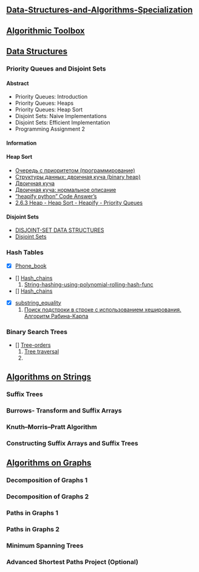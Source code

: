 ## [Data-Structures-and-Algorithms-Specialization](https://www.coursera.org/specializations/data-structures-algorithms)
## [Algorithmic Toolbox](https://www.coursera.org/learn/algorithmic-toolbox)
## [Data Structures](https://www.coursera.org/learn/data-structures)
### Priority Queues and Disjoint Sets
#### Abstract
- Priority Queues: Introduction
- Priority Queues: Heaps
- Priority Queues: Heap Sort
- Disjoint Sets: Naive Implementations
- Disjoint Sets: Efficient Implementation
- Programming Assignment 2
#### Information
#### Heap Sort
- [Очередь с приоритетом (программирование)](https://ru.wikipedia.org/wiki/%D0%9E%D1%87%D0%B5%D1%80%D0%B5%D0%B4%D1%8C_%D1%81_%D0%BF%D1%80%D0%B8%D0%BE%D1%80%D0%B8%D1%82%D0%B5%D1%82%D0%BE%D0%BC_(%D0%BF%D1%80%D0%BE%D0%B3%D1%80%D0%B0%D0%BC%D0%BC%D0%B8%D1%80%D0%BE%D0%B2%D0%B0%D0%BD%D0%B8%D0%B5))
- [Структуры данных: двоичная куча (binary heap)](https://m.habr.com/ru/post/112222/)
- [Двоичная куча](https://ru.m.wikipedia.org/wiki/%D0%94%D0%B2%D0%BE%D0%B8%D1%87%D0%BD%D0%B0%D1%8F_%D0%BA%D1%83%D1%87%D0%B0)
- [Двоичная куча: нормальное описание](https://neerc.ifmo.ru/wiki/index.php?title=%D0%94%D0%B2%D0%BE%D0%B8%D1%87%D0%BD%D0%B0%D1%8F_%D0%BA%D1%83%D1%87%D0%B0)
- [“heapify python” Code Answer’s](https://www.codegrepper.com/code-examples/python/heapify+python)
- [2.6.3 Heap - Heap Sort - Heapify - Priority Queues](https://www.youtube.com/watch?v=HqPJF2L5h9U&ab_channel=AbdulBari)
#### Disjoint Sets
- [DISJOINT-SET DATA STRUCTURES](https://www.topcoder.com/thrive/articles/Disjoint-set%20Data%20Structures)
- [Disjoint Sets](https://www.cs.usfca.edu/~galles/visualization/DisjointSets.html)
### Hash Tables
- [x] [Phone_book](Data_Structures/week3_hash_tables/1_phone_book/phone_book.py)
- [] [Hash_chains](Data_Structures/week3_hash_tables/2_hash_chains/hash_chains.py)
  1. [String-hashing-using-polynomial-rolling-hash-func](https://www.geeksforgeeks.org/string-hashing-using-polynomial-rolling-hash-func) 
- [] [Hash_chains](Data_Structures/week3_hash_tables/3_hash_substring/hash_substring.py)
- [x] [substring_equality](Data_Structures/week3_hash_tables/4_substring_equality/substring_equality.py)
  1. [Поиск подстроки в строке с использованием хеширования. Алгоритм Рабина-Карпа](https://neerc.ifmo.ru/wiki/index.php?title=%D0%9F%D0%BE%D0%B8%D1%81%D0%BA_%D0%BF%D0%BE%D0%B4%D1%81%D1%82%D1%80%D0%BE%D0%BA%D0%B8_%D0%B2_%D1%81%D1%82%D1%80%D0%BE%D0%BA%D0%B5_%D1%81_%D0%B8%D1%81%D0%BF%D0%BE%D0%BB%D1%8C%D0%B7%D0%BE%D0%B2%D0%B0%D0%BD%D0%B8%D0%B5%D0%BC_%D1%85%D0%B5%D1%88%D0%B8%D1%80%D0%BE%D0%B2%D0%B0%D0%BD%D0%B8%D1%8F._%D0%90%D0%BB%D0%B3%D0%BE%D1%80%D0%B8%D1%82%D0%BC_%D0%A0%D0%B0%D0%B1%D0%B8%D0%BD%D0%B0-%D0%9A%D0%B0%D1%80%D0%BF%D0%B0)
### Binary Search Trees
- [] [Tree-orders](Data_Structures/week4_binary_search_trees/1_tree_traversals/tree-orders.py)
  1. [Tree traversal](https://en.wikipedia.org/wiki/Tree_traversal)
  2. 

## [Algorithms on Strings](https://www.coursera.org/learn/algorithms-on-strings)
### Suffix Trees
### Burrows-  Transform and Suffix Arrays
### Knuth–Morris–Pratt Algorithm
### Constructing Suffix Arrays and Suffix Trees
## [Algorithms on Graphs](https://www.coursera.org/learn/algorithms-on-graphs)
### Decomposition of Graphs 1
### Decomposition of Graphs 2
### Paths in Graphs 1
### Paths in Graphs 2
### Minimum Spanning Trees
### Advanced Shortest Paths Project (Optional)